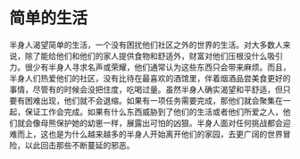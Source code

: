 # 简单的生活

半身人渴望简单的生活，一个没有困扰他们社区之外的世界的生活。对大多数人来说，除了能给他们和他们的家人提供食物和舒适外，财富对他们压根没什么吸引力。很少有半身人寻求名声或荣耀，他们通常认为这些东西只会带来麻烦。而且，半身人们热爱他们的社区，没有比待在最喜欢的酒馆里，伴着烟酒品尝美食更好的事情，尽管有的时候会没把住度，吃喝过量。虽然半身人确实渴望和平舒适，但只要有困难出现，他们就不会退缩。如果有一项任务需要完成，那他们就会聚集在一起，保证工作会完成。如果有什么东西威胁到了他们的生活或者他们所爱之人，他们就会像母熊保护她的幼崽一样，展露出可怕的凶狠。半身人面对任何挑战都会迎难而上，这也是为什么越来越多的半身人开始离开他们的家园，去更广阔的世界冒险，以此回击那些不断蔓延的邪恶。
